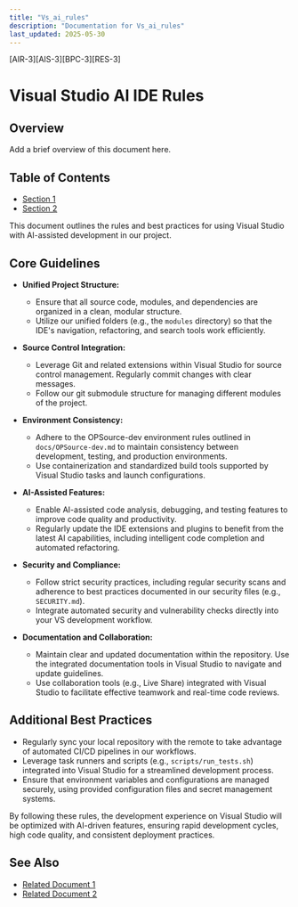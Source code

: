 ```yaml
---
title: "Vs_ai_rules"
description: "Documentation for Vs_ai_rules"
last_updated: 2025-05-30
---
```

[AIR-3][AIS-3][BPC-3][RES-3]


<!-- markdownlint-disable MD013 line-length -->

# Visual Studio AI IDE Rules

## Overview

Add a brief overview of this document here.

## Table of Contents

- [Section 1](#section-1)
- [Section 2](#section-2)


This document outlines the rules and best practices for using Visual Studio with AI-assisted development in our project.

## Core Guidelines

- **Unified Project Structure:**
  - Ensure that all source code, modules, and dependencies are organized in a clean, modular structure.
  - Utilize our unified folders (e.g., the `modules` directory) so that the IDE's navigation, refactoring, and search tools work efficiently.

- **Source Control Integration:**
  - Leverage Git and related extensions within Visual Studio for source control management. Regularly commit changes with clear messages.
  - Follow our git submodule structure for managing different modules of the project.

- **Environment Consistency:**
  - Adhere to the OPSource-dev environment rules outlined in `docs/OPSource-dev.md` to maintain consistency between development, testing, and production environments.
  - Use containerization and standardized build tools supported by Visual Studio tasks and launch configurations.

- **AI-Assisted Features:**
  - Enable AI-assisted code analysis, debugging, and testing features to improve code quality and productivity.
  - Regularly update the IDE extensions and plugins to benefit from the latest AI capabilities, including intelligent code completion and automated refactoring.

- **Security and Compliance:**
  - Follow strict security practices, including regular security scans and adherence to best practices documented in our security files (e.g., `SECURITY.md`).
  - Integrate automated security and vulnerability checks directly into your VS development workflow.

- **Documentation and Collaboration:**
  - Maintain clear and updated documentation within the repository. Use the integrated documentation tools in Visual Studio to navigate and update guidelines.
  - Use collaboration tools (e.g., Live Share) integrated with Visual Studio to facilitate effective teamwork and real-time code reviews.

## Additional Best Practices

- Regularly sync your local repository with the remote to take advantage of automated CI/CD pipelines in our workflows.
- Leverage task runners and scripts (e.g., `scripts/run_tests.sh`) integrated into Visual Studio for a streamlined development process.
- Ensure that environment variables and configurations are managed securely, using provided configuration files and secret management systems.

By following these rules, the development experience on Visual Studio will be optimized with AI-driven features, ensuring rapid development cycles, high code quality, and consistent deployment practices.

## See Also

- [Related Document 1](../INSTALLATION.md)
- [Related Document 2](../INSTALLATION_REVIEW.md)
